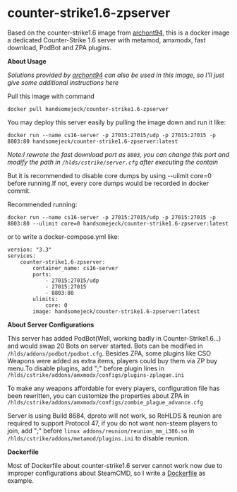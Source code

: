 # counter-strike1.6-zpserver
Based on the counter-strike1.6 image from [archont94](https://hub.docker.com/r/archont94/counter-strike1.6), this is a docker image a dedicated Counter-Strike 1.6 server with metamod, amxmodx, fast download, PodBot and ZPA plugins.

**About Usage**

*Solutions provided by [archont94](https://hub.docker.com/r/archont94/counter-strike1.6) can also be used in this image, so I'll just give some additional instructions here*

Pull this image with command

    docker pull handsomejeck/counter-strike1.6-zpserver

You may deploy this server easily by pulling the image down and run it like:

    docker run --name cs16-server -p 27015:27015/udp -p 27015:27015 -p 8803:80 handsomejeck/counter-strike1.6-zpserver:latest

*Note:I rewrote the fast download port as `8803`, you can change this port and modify the path in `/hlds/cstrike/server.cfg` after executing the contain*

But it is recommended to disable core dumps by using --ulimit core=0 before running.If not, every core dumps would be recorded in docker commit.

Recommended running:

    docker run --name cs16-server -p 27015:27015/udp -p 27015:27015 -p 8803:80 --ulimit core=0 handsomejeck/counter-strike1.6-zpserver:latest

or to write a docker-compose.yml like:

```
version: "3.3"
services:
    counter-strike1.6-zpserver:
        container_name: cs16-server
        ports:
            - 27015:27015/udp
            - 27015:27015
            - 8803:80
        ulimits:
            core: 0
        image: handsomejeck/counter-strike1.6-zpserver:latest
```

**About Server Configurations**

This server has added PodBot(Well, working badly in Counter-Strike1.6...) and would swap 20 Bots on server started. Bots can be modified in `/hlds/addons/podbot/podbot.cfg`.
Besides ZPA, some plugins like CSO Weapons were added as extra items, players could buy them via ZP buy menu.To disable plugins, add ";" before plugin lines in 
`/hlds/cstrike/addons/amxmodx/configs/plugins-zplague.ini`

To make any weapons affordable for every players, configuration file has been rewritten, you can customize the properties about ZPA in  
`/hlds/cstrike/addons/amxmodx/configs/zombie_plague_advance.cfg`

Server is using Build 8684, dproto will not work, so ReHLDS & reunion are required to support Protocol 47, if you do not want non-steam players to join, add ";" before `linux addons/reunion/reunion_mm_i386.so` in `/hlds/cstrike/addons/metamod/plugins.ini` to disable reunion.

**Dockerfile**

Most of Dockerfile about counter-strike1.6 server cannot work now due to improper configurations about SteamCMD, so I write a [Dockerfile](./Dockerfile) as example.
